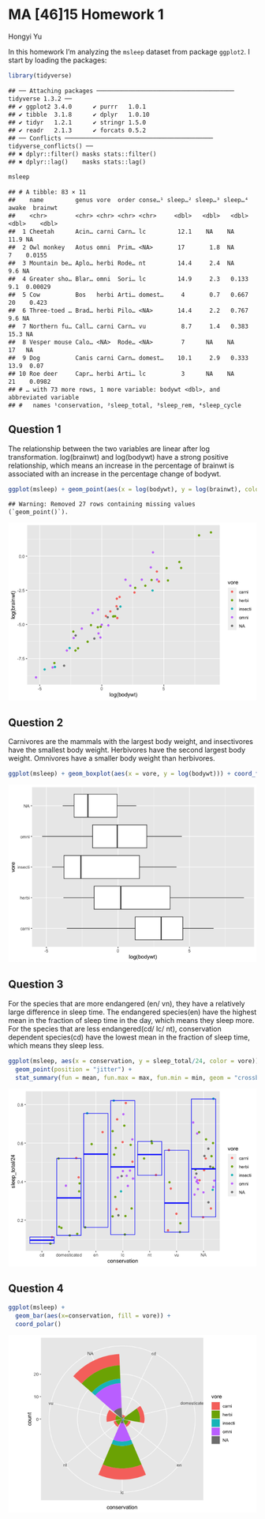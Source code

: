 MA \[46\]15 Homework 1
================
Hongyi Yu

In this homework I’m analyzing the `msleep` dataset from package
`ggplot2`. I start by loading the packages:

``` r
library(tidyverse)
```

    ## ── Attaching packages ─────────────────────────────────────── tidyverse 1.3.2 ──
    ## ✔ ggplot2 3.4.0      ✔ purrr   1.0.1 
    ## ✔ tibble  3.1.8      ✔ dplyr   1.0.10
    ## ✔ tidyr   1.2.1      ✔ stringr 1.5.0 
    ## ✔ readr   2.1.3      ✔ forcats 0.5.2 
    ## ── Conflicts ────────────────────────────────────────── tidyverse_conflicts() ──
    ## ✖ dplyr::filter() masks stats::filter()
    ## ✖ dplyr::lag()    masks stats::lag()

``` r
msleep
```

    ## # A tibble: 83 × 11
    ##    name         genus vore  order conse…¹ sleep…² sleep…³ sleep…⁴ awake  brainwt
    ##    <chr>        <chr> <chr> <chr> <chr>     <dbl>   <dbl>   <dbl> <dbl>    <dbl>
    ##  1 Cheetah      Acin… carni Carn… lc         12.1    NA    NA      11.9 NA      
    ##  2 Owl monkey   Aotus omni  Prim… <NA>       17       1.8  NA       7    0.0155 
    ##  3 Mountain be… Aplo… herbi Rode… nt         14.4     2.4  NA       9.6 NA      
    ##  4 Greater sho… Blar… omni  Sori… lc         14.9     2.3   0.133   9.1  0.00029
    ##  5 Cow          Bos   herbi Arti… domest…     4       0.7   0.667  20    0.423  
    ##  6 Three-toed … Brad… herbi Pilo… <NA>       14.4     2.2   0.767   9.6 NA      
    ##  7 Northern fu… Call… carni Carn… vu          8.7     1.4   0.383  15.3 NA      
    ##  8 Vesper mouse Calo… <NA>  Rode… <NA>        7      NA    NA      17   NA      
    ##  9 Dog          Canis carni Carn… domest…    10.1     2.9   0.333  13.9  0.07   
    ## 10 Roe deer     Capr… herbi Arti… lc          3      NA    NA      21    0.0982 
    ## # … with 73 more rows, 1 more variable: bodywt <dbl>, and abbreviated variable
    ## #   names ¹​conservation, ²​sleep_total, ³​sleep_rem, ⁴​sleep_cycle

## Question 1

The relationship between the two variables are linear after log
transformation. log(brainwt) and log(bodywt) have a strong positive
relationship, which means an increase in the percentage of brainwt is
associated with an increase in the percentage change of bodywt.

``` r
ggplot(msleep) + geom_point(aes(x = log(bodywt), y = log(brainwt), color = vore))
```

    ## Warning: Removed 27 rows containing missing values (`geom_point()`).

![](hw1_files/figure-gfm/q1-1.png)<!-- -->

## Question 2

Carnivores are the mammals with the largest body weight, and
insectivores have the smallest body weight. Herbivores have the second
largest body weight. Omnivores have a smaller body weight than
herbivores.

``` r
ggplot(msleep) + geom_boxplot(aes(x = vore, y = log(bodywt))) + coord_flip()
```

![](hw1_files/figure-gfm/q2-1.png)<!-- -->

## Question 3

For the species that are more endangered (en/ vn), they have a
relatively large difference in sleep time. The endangered species(en)
have the highest mean in the fraction of sleep time in the day, which
means they sleep more. For the species that are less endangered(cd/ lc/
nt), conservation dependent species(cd) have the lowest mean in the
fraction of sleep time, which means they sleep less.

``` r
ggplot(msleep, aes(x = conservation, y = sleep_total/24, color = vore)) + 
  geom_point(position = "jitter") +
  stat_summary(fun = mean, fun.max = max, fun.min = min, geom = "crossbar", color = "blue")
```

![](hw1_files/figure-gfm/q3-1.png)<!-- -->

## Question 4

``` r
ggplot(msleep) +
  geom_bar(aes(x=conservation, fill = vore)) +
  coord_polar()
```

![](hw1_files/figure-gfm/q4-1.png)<!-- -->
